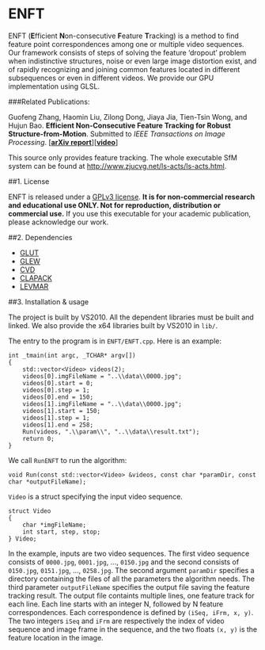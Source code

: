 # ENFT

ENFT (**E**fficient **N**on-consecutive **F**eature **T**racking) is a method to find feature point correspondences among one or multiple video sequences. Our framework consists of steps of solving the feature ‘dropout’ problem when indistinctive structures, noise or even large image distortion exist, and of rapidly recognizing and joining common features located in different subsequences or even in different videos. We provide our GPU implementation using GLSL. 

###Related Publications:

Guofeng Zhang, Haomin Liu, Zilong Dong, Jiaya Jia, Tien-Tsin Wong, and Hujun Bao. **Efficient Non-Consecutive Feature Tracking for Robust Structure-from-Motion**. Submitted to *IEEE Transactions on Image Processing*. [**[arXiv report](http://arxiv.org/abs/1510.08012)**][**[video](https://drive.google.com/open?id=0B82Mv44r3F25LTh3ZERTRkZMVXc)**]

This source only provides feature tracking. The whole executable SfM system can be found at http://www.zjucvg.net/ls-acts/ls-acts.html.

##1. License

ENFT is released under a [GPLv3 license](http://choosealicense.com/licenses/gpl-3.0/). **It is for non-commercial research and educational use ONLY. Not for reproduction, distribution or commercial use.** If you use this executable for your academic publication, please acknowledge our work.

##2. Dependencies

* [GLUT](https://www.opengl.org/resources/libraries/glut/)
* [GLEW](http://glew.sourceforge.net/)
* [CVD](https://www.edwardrosten.com/cvd/)
* [CLAPACK](http://www.netlib.org/clapack/)
* [LEVMAR](http://www.ics.forth.gr/~lourakis/levmar/)

##3. Installation & usage

The project is built by VS2010. All the dependent libraries must be built and linked. We also provide the x64 libraries built by VS2010 in `lib/`.
	
The entry to the program is in `ENFT/ENFT.cpp`. Here is an example:

	int _tmain(int argc, _TCHAR* argv[])
	{
		std::vector<Video> videos(2);		
		videos[0].imgFileName = "..\\data\\0000.jpg";		
		videos[0].start = 0;		
		videos[0].step = 1;		
		videos[0].end = 150;		
		videos[1].imgFileName = "..\\data\\0000.jpg";		
		videos[1].start = 150;		
		videos[1].step = 1;		
		videos[1].end = 258;		
		Run(videos, ".\\param\\", "..\\data\\result.txt");		
		return 0;
	}
	
We call `RunENFT` to run the algorithm:

	void Run(const std::vector<Video> &videos, const char *paramDir, const char *outputFileName);
	
`Video` is a struct specifying the input video sequence.

	struct Video
	{
		char *imgFileName;
		int start, step, stop;
	} Video;

In the example, inputs are two video sequences. The first video sequence consists of `0000.jpg`, `0001.jpg`, ..., `0150.jpg` and the second consists of `0150.jpg`, `0151.jpg`, ..., `0258.jpg`. The second argument `paramDir` specifies a directory containing the files of all the parameters the algorithm needs. The third parameter `outputFileName` specifies the output file saving the feature tracking result. The output file containts multiple lines, one feature track for each line. Each line starts with an integer N, followed by N feature correspondences. Each correspondence is defined by `(iSeq, iFrm, x, y)`. The two integers `iSeq` and `iFrm` are respectively the index of video sequence and image frame in the sequence, and the two floats `(x, y)` is the feature location in the image.

